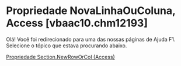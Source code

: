 
# Propriedade NovaLinhaOuColuna, Access [vbaac10.chm12193]

Olá! Você foi redirecionado para uma das nossas páginas de Ajuda F1. Selecione o tópico que estava procurando abaixo.

[Propriedade Section.NewRowOrCol (Access)](http://msdn.microsoft.com/library/c14c669a-9aff-6fc1-9bcc-b7bf011abed1%28Office.15%29.aspx)
